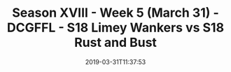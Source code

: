 ---
title: Season XVIII - Week 5 (March 31) - DCGFFL - S18 Limey Wankers vs S18 Rust and
  Bust
teams-score:
- team: _teams/lime.md
  score:
- team: _teams/maroon.md
  score: 20
mvp: Nick Ward (Lime), Tony Smith (Maroon)
game-ball: ''
season: 16
week: 5
date: '2019-03-31T11:37:53'
pageid: season-xviii-week-5-april-1-6915-vs-6909
---